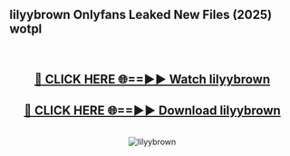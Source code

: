 <h2>lilyybrown Onlyfans Leaked New Files (2025) wotpl</h2>
<br>
<div align="center">
<h2><a href="https://mediafiles.top/lilyybrown&ref=git" rel="nofollow">🔴 CLICK HERE 🌐==►► Watch lilyybrown</a></h2>
<h2><a href="https://mediafiles.top/lilyybrown&ref=git" rel="nofollow">🔴 CLICK HERE 🌐==►► Download lilyybrown</a></h2>
<br>
<a href="https://mediafiles.top/lilyybrown&ref=git" rel="nofollow" data-target="animated-image.originalLink"><img src="https://i.ibb.co.com/xMMVF88/686577567.gif" alt="lilyybrown" style="max-width: 100%; display: inline-block;" data-target="animated-image.originalImage"></a>
</div>
<br>
<br>